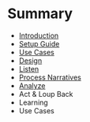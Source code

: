 # Summary

* [Introduction](README.md)
* [Setup Guide](chapter1.md)
* [Use Cases](use-cases.md)
* [Design](design.md)
* [Listen](listen.md)
* [Process Narratives](process-narratives.md)
* [Analyze](analyze.md)
* Act & Loup Back
* Learning
* Use Cases

